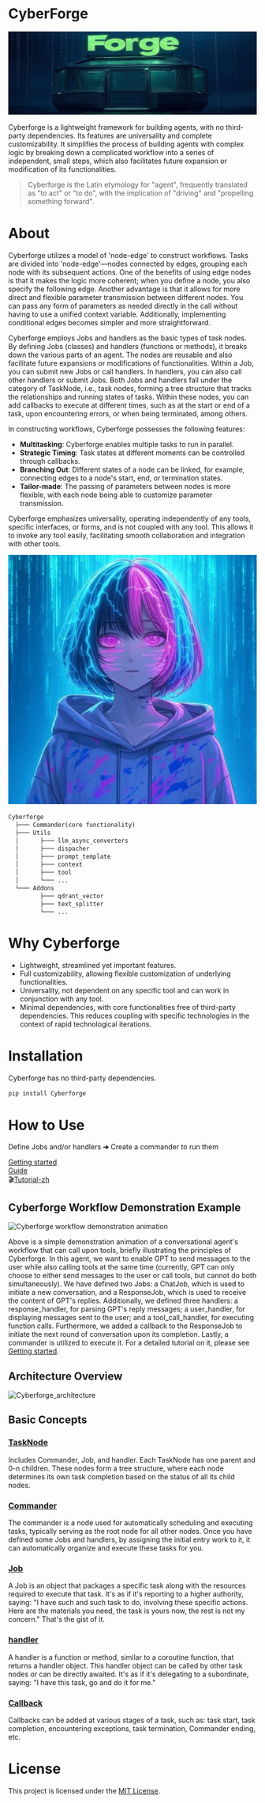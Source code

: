 
# CyberForge
<p align="center">
  <img src="https://github.com/Multi-Agent-sol/CyberForge-Framwork/blob/main/docs/1500x500%20(3).jpg" alt="Logo">
</p >

Cyberforge is a lightweight framework for building agents, with no third-party dependencies. Its features are universality and complete customizability.
It simplifies the process of building agents with complex logic by breaking down a complicated workflow into a series of independent, small steps,
which also facilitates future expansion or modification of its functionalities.

> Cyberforge is the Latin etymology for "agent", frequently translated as "to act" or "to do", with the implication of "driving" and "propelling something forward".

# About
Cyberforge utilizes a model of 'node-edge' to construct workflows. 
Tasks are divided into 'node-edge'—nodes connected by edges, grouping each node with its subsequent actions.
One of the benefits of using edge nodes is that it makes the logic more coherent; when you define a node, you also specify the following edge.
Another advantage is that it allows for more direct and flexible parameter transmission between different nodes. You can pass any form of parameters as needed directly
in the call without having to use a unified context variable. Additionally, implementing conditional edges becomes simpler and more straightforward.

Cyberforge employs Jobs and handlers as the basic types of task nodes. By defining Jobs (classes) and handlers (functions or methods), it breaks down the various parts of
an agent. The nodes are reusable and also facilitate future expansions or modifications of functionalities.
Within a Job, you can submit new Jobs or call handlers.
In handlers, you can also call other handlers or submit Jobs. Both Jobs and handlers fall under the category of TaskNode, i.e., task nodes, forming a tree structure that
tracks the relationships and running states of tasks. Within these nodes, you can add callbacks to execute at different times, such as at the start or end of a task,
upon encountering errors, or when being terminated, among others.

In constructing workflows, Cyberforge possesses the following features:
- **Multitasking**: Cyberforge enables multiple tasks to run in parallel. 
- **Strategic Timing**: Task states at different moments can be controlled through callbacks. 
- **Branching Out**: Different states of a node can be linked, for example, connecting edges to a node's start, end, or termination states. 
- **Tailor-made**: The passing of parameters between nodes is more flexible, with each node being able to customize parameter transmission.

Cyberforge emphasizes universality, operating independently of any tools, specific interfaces, or forms, and is not coupled with any tool. This allows it to invoke any
tool easily, facilitating smooth collaboration and integration with other tools.

<p align="center">
  <img src="https://github.com/Multi-Agent-sol/CyberForge-Framwork/blob/main/docs/JUVmMyEC_400x400.jpg" width="600" alt="Cyberforge Hierarchical Structure">
</p>

```
Cyberforge  
  ├─── Commander(core functionality)
  ├─── Utils
  │      ├─── llm_async_converters
  │      ├─── dispacher
  │      ├─── prompt_template
  │      ├─── context
  │      ├─── tool
  │      └─── ...
  └─── Addons
         ├─── qdrant_vector
         ├─── text_splitter
         └─── ...
```

# Why Cyberforge
- Lightweight, streamlined yet important features.
- Full customizability, allowing flexible customization of underlying functionalities.
- Universality, not dependent on any specific tool and can work in conjunction with any tool.
- Minimal dependencies, with core functionalities free of third-party dependencies.
  This reduces coupling with specific technologies in the context of rapid technological iterations.

# Installation
Cyberforge has no third-party dependencies.
```bash
pip install Cyberforge
```

# How to Use
Define Jobs and/or handlers **➔** Create a commander to run them

[Getting started](https://happyapplehorse.github.io/Cyberforge/getting_started/)  
[Guide](https://happyapplehorse.github.io/Cyberforge/guide/framework/)  
🎬[Tutorial-zh](https://www.bilibili.com/video/BV1q6421c71z) 

## Cyberforge Workflow Demonstration Example
![Cyberforge workflow demonstration animation](https://raw.githubusercontent.com/happyapplehorse/happyapplehorse-assets/main/Cyberforge/Cyberforge_getting_started_animation.gif)

Above is a simple demonstration animation of a conversational agent's workflow that can call upon tools,
briefly illustrating the principles of Cyberforge.
In this agent, we want to enable GPT to send messages to the user while also calling tools at the same time (currently, GPT can only choose to either send messages to
the user or call tools, but cannot do both simultaneously).
We have defined two Jobs: a ChatJob, which is used to initiate a new conversation, and a ResponseJob, which is used to receive the content of GPT's replies.
Additionally, we defined three handlers: a response_handler, for parsing GPT's reply messages; a user_handler, for displaying messages sent to the user; and a
tool_call_handler, for executing function calls. Furthermore, we added a callback to the ResponseJob to initiate the next round of conversation upon its completion.
Lastly, a commander is utilized to execute it.
For a detailed tutorial on it, please see [Getting started](https://happyapplehorse.github.io/Cyberforge/getting_started/).

## Architecture Overview
![Cyberforge_architecture](https://raw.githubusercontent.com/happyapplehorse/happyapplehorse-assets/main/Cyberforge/Cyberforge_architecture.png)

## Basic Concepts

### [TaskNode](https://happyapplehorse.github.io/Cyberforge/guide/tasknode/)
Includes Commander, Job, and handler. Each TaskNode has one parent and 0-n children.
These nodes form a tree structure, where each node determines its own task completion
based on the status of all its child nodes.

### [Commander](https://happyapplehorse.github.io/Cyberforge/guide/commander/)
The commander is a node used for automatically scheduling and executing tasks, typically serving as the root node for all other nodes. Once you have defined some
Jobs and handlers, by assigning the initial entry work to it, it can automatically organize and execute these tasks for you.

### [Job](https://happyapplehorse.github.io/Cyberforge/guide/job/)
A Job is an object that packages a specific task along with the resources required to execute that task. It's as if it's reporting to a higher authority,
saying: "I have such and such task to do, involving these specific actions. Here are the materials you need, the task is yours now, the rest is not my concern."
That's the gist of it.

### [handler](https://happyapplehorse.github.io/Cyberforge/guide/handler/)
A handler is a function or method, similar to a coroutine function, that returns a handler object. This handler object can be called by other task nodes or can
be directly awaited. It's as if it's delegating to a subordinate, saying: "I have this task, go and do it for me."

### [Callback](https://happyapplehorse.github.io/Cyberforge/guide/callback/)
Callbacks can be added at various stages of a task, such as: task start, task completion,
encountering exceptions, task termination, Commander ending, etc.

# License
This project is licensed under the [MIT License](./LICENSE).
